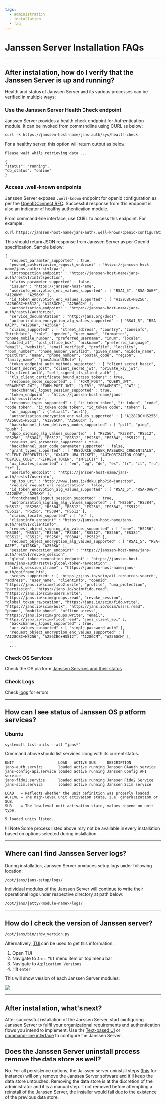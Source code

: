 ```yaml
---
tags:
  - administration
  - installation
  - faq
---
```


# Janssen Server Installation FAQs

----------------------

## After installation, how do I verify that the Janssen Server is up and running?

Health and status of Janssen Server and its various processes can be verified in multiple ways:

### Use the Janssen Server Health Check endpoint

Janssen Server provides a health check endpoint for Authentication module. It can be invoked from commandline using CURL as below:

```text
curl -k https://janssen-host-name/jans-auth/sys/health-check
```

For a healthy server, this option will return output as below:

```text
Please wait while retrieving data ...

{
"status": "running",
"db_status": "online"
}
```

### Access .well-known endpoints

Janssen Server exposes `.well-known` endpoint for openid configuration as per the [OpenIDConnect RFC](https://openid.net/specs/openid-connect-discovery-1_0.html). Successful response from this endpoint is also an indicator of healthy authentication module. 

From command-line interface, use CURL to access this endpoint. For example:

```bash
curl https://janssen-host-name/jans-auth/.well-known/openid-configuration
```

This should return JSON response from Janssen Server as per OpenId 
specification. Sample below:

```text
{
  "request_parameter_supported" : true,
  "pushed_authorization_request_endpoint" : "https://janssen-host-name/jans-auth/restv1/par",
  "introspection_endpoint" : "https://janssen-host-name/jans-auth/restv1/introspection",
  "claims_parameter_supported" : false,
  "issuer" : "https://janssen-host-name",
  "userinfo_encryption_enc_values_supported" : [ "RSA1_5", "RSA-OAEP", "A128KW", "A256KW" ],
  "id_token_encryption_enc_values_supported" : [ "A128CBC+HS256", "A256CBC+HS512", "A128GCM", "A256GCM" ],
  "authorization_endpoint" : "https://janssen-host-name/jans-auth/restv1/authorize",
  "service_documentation" : "http://jans.org/docs",
  "authorization_encryption_alg_values_supported" : [ "RSA1_5", "RSA-OAEP", "A128KW", "A256KW" ],
  "claims_supported" : [ "street_address", "country", "zoneinfo", "birthdate", "role", "gender", "user_name", "formatted", "phone_mobile_number", "preferred_username", "inum", "locale", "updated_at", "post_office_box", "nickname", "preferred_language", "email", "website", "email_verified", "profile", "locality", "room_number", "phone_number_verified", "given_name", "middle_name", "picture", "name", "phone_number", "postal_code", "region", "family_name", "jansAdminUIRole" ],
  "token_endpoint_auth_methods_supported" : [ "client_secret_basic", "client_secret_post", "client_secret_jwt", "private_key_jwt", "tls_client_auth", "self_signed_tls_client_auth" ],
  "tls_client_certificate_bound_access_tokens" : true,
  "response_modes_supported" : [ "FORM_POST", "QUERY_JWT", "FRAGMENT_JWT", "FORM_POST_JWT", "QUERY", "FRAGMENT", "JWT" ],
  "backchannel_logout_session_supported" : true,
  "token_endpoint" : "https://janssen-host-name/jans-auth/restv1/token",
  "response_types_supported" : [ "id_token token", "id_token", "code", "code token", "id_token code token", "id_token code", "token" ],
  "acr_mappings" : {"alias1": "acr1"},
  "authorization_encryption_enc_values_supported" : [ "A128CBC+HS256", "A256CBC+HS512", "A128GCM", "A256GCM" ],
  "backchannel_token_delivery_modes_supported" : [ "poll", "ping", "push" ],
  "dpop_signing_alg_values_supported" : [ "RS256", "RS384", "RS512", "ES256", "ES384", "ES512", "ES512", "PS256", "PS384", "PS512" ],
  "request_uri_parameter_supported" : true,
  "backchannel_user_code_parameter_supported" : false,
  "grant_types_supported" : [ "RESOURCE_OWNER_PASSWORD_CREDENTIALS", "CLIENT_CREDENTIALS", "OXAUTH_UMA_TICKET", "AUTHORIZATION_CODE", "DEVICE_CODE", "REFRESH_TOKEN", "IMPLICIT" ],
  "ui_locales_supported" : [ "en", "bg", "de", "es", "fr", "it", "ru", "tr" ],
  "userinfo_endpoint" : "https://janssen-host-name/jans-auth/restv1/userinfo",
  "op_tos_uri" : "http://www.jans.io/doku.php?id=jans:tos",
  "require_request_uri_registration" : false,
  "id_token_encryption_alg_values_supported" : [ "RSA1_5", "RSA-OAEP", "A128KW", "A256KW" ],
  "frontchannel_logout_session_supported" : true,
  "authorization_signing_alg_values_supported" : [ "HS256", "HS384", "HS512", "RS256", "RS384", "RS512", "ES256", "ES384", "ES512", "ES512", "PS256", "PS384", "PS512" ],
  "claims_locales_supported" : [ "en" ],
  "clientinfo_endpoint" : "https://janssen-host-name/jans-auth/restv1/clientinfo",
  "request_object_signing_alg_values_supported" : [ "none", "HS256", "HS384", "HS512", "RS256", "RS384", "RS512", "ES256", "ES384", "ES512", "ES512", "PS256", "PS384", "PS512" ],
  "request_object_encryption_alg_values_supported" : [ "RSA1_5", "RSA-OAEP", "A128KW", "A256KW" ],
  "session_revocation_endpoint" : "https://janssen-host-name/jans-auth/restv1/revoke_session",
  "global_token_revocation_endpoint" : "https://janssen-host-name/jans-auth/restv1/global-token-revocation",
  "check_session_iframe" : "https://janssen-host-name/jans-auth/opiframe.htm",
  "scopes_supported" : [ "https://jans.io/scim/all-resources.search", "address", "user_name", "clientinfo", "openid", "https://jans.io/scim/fido2.write", "profile", "uma_protection", "permission", "https://jans.io/scim/fido.read", "https://jans.io/scim/users.write", "https://jans.io/scim/groups.read", "revoke_session", "global_token_revocation", "https://jans.io/scim/fido.write", "https://jans.io/scim/bulk", "https://jans.io/scim/users.read", "phone", "mobile_phone", "offline_access", "https://jans.io/scim/groups.write", "email", "https://jans.io/scim/fido2.read", "jans_client_api" ],
  "backchannel_logout_supported" : true,
  "acr_values_supported" : [ "simple_password_auth" ],
  "request_object_encryption_enc_values_supported" : [ "A128CBC+HS256", "A256CBC+HS512", "A128GCM", "A256GCM" ],
  ...
  ...
```

### Check OS Services

Check the OS platform [Janssen Services and their status](#how-can-i-see-status-of-janssen-os-platform-services)

### Check Logs

Check [logs](#where-can-i-find-janssen-server-logs) for errors

----------------------

## How can I see status of Janssen OS platform services?

### Ubuntu
  
```commandline
systemctl list-units --all "jans*"
```

Command above should list services along with its current status.

```commandline
UNIT                    LOAD   ACTIVE SUB     DESCRIPTION               
jans-auth.service       loaded active running Janssen OAauth service    
jans-config-api.service loaded active running Janssen Config API service
jans-fido2.service      loaded active running Janssen Fido2 Service     
jans-scim.service       loaded active running Janssen Scim service      

LOAD   = Reflects whether the unit definition was properly loaded.
ACTIVE = The high-level unit activation state, i.e. generalization of SUB.
SUB    = The low-level unit activation state, values depend on unit type.

5 loaded units listed.
```

!!! Note
    Some process listed above may not be available in every installation based on options selected during installation.

----------------------

## Where can I find Janssen Server logs?

During installation, Janssen Server produces setup logs under following location:

```commandline
/opt/jans/jans-setup/logs/
```

Individual modules of the Janssen Server will continue to write their operational logs under respective directory at path below:

```commandline
/opt/jans/jetty/<module-name>/logs/
```

-----------------------------

## How do I check the version of Janssen server?

```commandline
/opt/jans/bin/show_version.py
```

Alternatively, [TUI](../config-guide/config-tools/jans-tui/README.md) can be used to get this information:

1. Open TUI
2. Navigate to `Jans TUI` menu item on top menu bar
3. Navigate to `Application Versions`
4. Hit `enter`

This will show version of each Janssen Server modules:

![](../../assets/tui-version-screen.png)

-----------------------------

## After installation, what's next?

After successful installation of the Janssen Server, start configuring Janssen
Server to fulfil your organizational requirements and authentication flows you
intend to implement. Use the 
[Text-based UI](../config-guide/config-tools/jans-tui/README.md) or  
[command-line interface](../config-guide/config-tools/jans-cli/README.md) to 
configure the Janssen Server.

## Does the Janssen Server uninstall process remove the data store as well?

No. For all persistence options, the
Janssen server uninstall steps ([this](./vm-install/suse.md#uninstall)
for instance) will only remove the Janssen Server
software and it'll keep the data store untouched. Removing the data store is at 
the discretion of the
administrator and it is a manual step. If not removed before attempting a
reinstall of the Janssen Server, the installer would fail due to the existence of
the previous data store. 